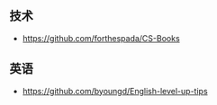 ## 技术

- https://github.com/forthespada/CS-Books

## 英语

- https://github.com/byoungd/English-level-up-tips
